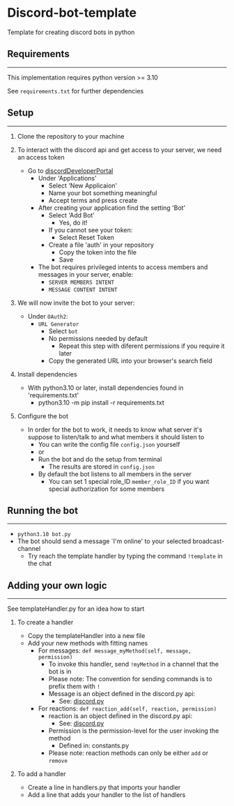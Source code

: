 # Discord-bot-template
Template for creating discord bots in python

## Requirements
---
This implementation requires python version >= 3.10

See `requirements.txt` for further dependencies

## Setup
---
1. Clone the repository to your machine
2. To interact with the discord api and get access to your server, we need an access token
    - Go to [discordDeveloperPortal](https://discord.com/developers/applications)
        - Under 'Applications'
            - Select 'New Applicaion'
            - Name your bot something meaningful
            - Accept terms and press create
        - After creating your application find the setting 'Bot'
            - Select 'Add Bot'
                - Yes, do it!
            - If you cannot see your token:
                - Select Reset Token
            - Create a file 'auth' in your repository
                - Copy the token into the file
                - Save
        - The bot requires privileged intents to access members and messages in your server, enable:
            - `SERVER MEMBERS INTENT`
            - `MESSAGE CONTENT INTENT`


3. We will now invite the bot to your server:
    - Under `OAuth2`:
        - `URL Generator`
            - Select `bot`
            - No permissions needed by default
                - Repeat this step with diferent permissions if you require it later
            - Copy the generated URL into your browser's search field

4. Install dependencies
    - With python3.10 or later, install dependencies found in 'requirements.txt'
        - python3.10 -m pip install -r requirements.txt

5. Configure the bot
    - In order for the bot to work, it needs to know what server it's suppose to listen/talk to and what members it should listen to
        - You can write the config file `config.json` yourself 
        - or
        - Run the bot and do the setup from terminal
            - The results are stored in `config.json`
        - By default the bot listens to all members in the server
            - You can set 1 special role_ID `member_role_ID` if you want special authorization for some members

## Running the bot
---
- `python3.10 bot.py`
- The bot should send a message `I'm online' to your selected broadcast-channel
    - Try reach the template handler by typing the command `!template` in the chat

## Adding your own logic
---
See templateHandler.py for an idea how to start

1. To create a handler
    - Copy the templateHandler into a new file
    - Add your new methods with fitting names
        - For messages: `def message_myMethod(self, message, permission)`
            - To invoke this handler, send `!myMethod` in a channel that the bot is in
            - Please note: The convention for sending commands is to prefix them with `!`
            - Message is an object defined in the discord.py api:
                - See: [discord.py](https://discordpy.readthedocs.io/en/stable/api.html#messages)
        - For reactions: `def reaction_add(self, reaction, permission)`
            - reaction is an object defined in the discord.py api:
                - See: [discord.py](https://discordpy.readthedocs.io/en/stable/api.html#rawreactionactionevent)
            - Permission is the permission-level for the user invoking the method
                - Defined in: constants.py
            - Please note: reaction methods can only be either `add` or `remove`

2. To add a handler 
    - Create a line in handlers.py that imports your handler
    - Add a line that adds your handler to the list of handlers

